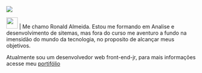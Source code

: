 <img src="./img/banner-readme.png">

<img src="https://emojipedia-us.s3.amazonaws.com/source/skype/289/man_1f468.png" width="30"> | Me chamo Ronald Almeida. Estou me formando em Analise e desenvolvimento de sitemas, mas fora do curso me aventuro a fundo na imensidão do mundo da tecnologia, no proposito de alcançar meus objetivos.

Atualmente sou um desenvolvedor web front-end-jr, para mais informações acesse meu <a href="https://ronaldjga-portifolio.000webhostapp.com/">portifólio</a>